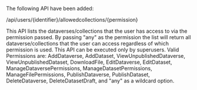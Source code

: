 The following API have been added:

/api/users/{identifier}/allowedcollections/{permission}

This API lists the dataverses/collections that the user has access to via the permission passed.
By passing "any" as the permission the list will return all dataverse/collections that the user can access regardless of which permission is used.
This API can be executed only by superusers.
Valid Permissions are: AddDataverse, AddDataset, ViewUnpublishedDataverse, ViewUnpublishedDataset, DownloadFile, EditDataverse, EditDataset, ManageDataversePermissions,
ManageDatasetPermissions, ManageFilePermissions, PublishDataverse, PublishDataset, DeleteDataverse, DeleteDatasetDraft, and "any" as a wildcard option.
